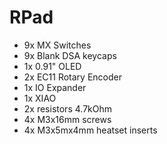 # RPad

- 9x MX Switches
- 9x Blank DSA keycaps
- 1x 0.91" OLED
- 2x EC11 Rotary Encoder
- 1x IO Expander
- 1x XIAO
- 2x resistors 4.7kOhm
- 4x M3x16mm screws
- 4x M3x5mx4mm heatset inserts
